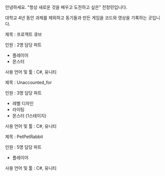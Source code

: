 안녕하세요. "항상 새로운 것을 배우고 도전하고 싶은" 전창민입니다.

대학교 4년 동안 과제를 제외하고 동기들과 만든 게임을 코드와 영상을 기록하는 곳입니다.

제목 : 프로젝트 큐브

인원 : 2명
담당 파트
- 플레이어
- 몬스터

사용 언어 및 툴 : C#, 유니티





제목 : Unaccounted_for

인원 : 3명
담당 파트
- 레벨 디자인
- 라이팅
- 몬스터 (1스테이지)

사용 언어 및 툴 : C#, 유니티






제목 : PetPetRabbit

인원 : 5명
담당 파트
- 플레이어

사용 언어 및 툴 : C#, 유니티

